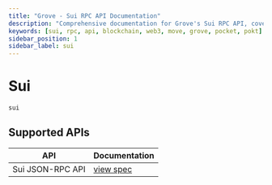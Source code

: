 ```yaml
---
title: "Grove - Sui RPC API Documentation"
description: "Comprehensive documentation for Grove's Sui RPC API, covering endpoint details and integration strategies for blockchain developers."
keywords: [sui, rpc, api, blockchain, web3, move, grove, pocket, pokt]
sidebar_position: 1
sidebar_label: sui
---
```


# Sui

`sui`

## Supported APIs

| API | Documentation                                |
| ---------------- | ------------------------------ |
| Sui JSON-RPC API | [view spec](https://docs.sui.io/sui-api-ref) |
